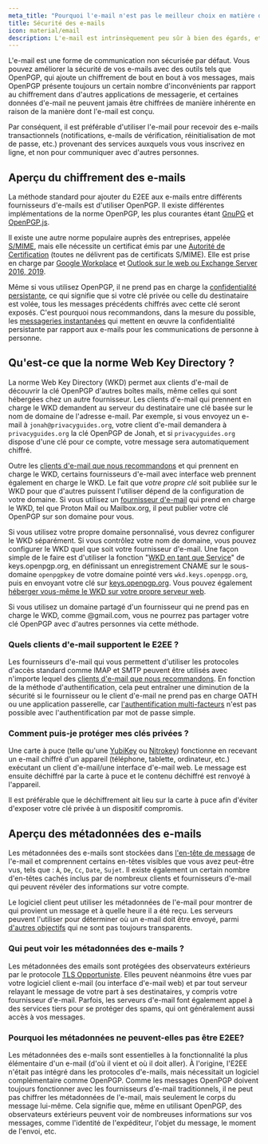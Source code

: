 ```yaml
---
meta_title: "Pourquoi l'e-mail n'est pas le meilleur choix en matière de protection de la vie privée et de sécurité - Privacy Guides"
title: Sécurité des e-mails
icon: material/email
description: L'e-mail est intrinsèquement peu sûr à bien des égards, et voici quelques-unes des raisons pour lesquelles il n'est pas notre premier choix en matière de communications sécurisées.
---
```


L'e-mail est une forme de communication non sécurisée par défaut. Vous pouvez améliorer la sécurité de vos e-mails avec des outils tels que OpenPGP, qui ajoute un chiffrement de bout en bout à vos messages, mais OpenPGP présente toujours un certain nombre d'inconvénients par rapport au chiffrement dans d'autres applications de messagerie, et certaines données d'e-mail ne peuvent jamais être chiffrées de manière inhérente en raison de la manière dont l'e-mail est conçu.

Par conséquent, il est préférable d'utiliser l'e-mail pour recevoir des e-mails transactionnels (notifications, e-mails de vérification, réinitialisation de mot de passe, etc.) provenant des services auxquels vous vous inscrivez en ligne, et non pour communiquer avec d'autres personnes.

## Aperçu du chiffrement des e-mails

La méthode standard pour ajouter du E2EE aux e-mails entre différents fournisseurs d'e-mails est d'utiliser OpenPGP. Il existe différentes implémentations de la norme OpenPGP, les plus courantes étant [GnuPG](https://en.wikipedia.org/wiki/GNU_Privacy_Guard) et [OpenPGP.js](https://openpgpjs.org).

Il existe une autre norme populaire auprès des entreprises, appelée [S/MIME](https://en.wikipedia.org/wiki/S/MIME), mais elle nécessite un certificat émis par une [Autorité de Certification](https://en.wikipedia.org/wiki/Certificate_authority) (toutes ne délivrent pas de certificats S/MIME). Elle est prise en charge par [Google Workplace](https://support.google.com/a/topic/9061730) et [Outlook sur le web ou Exchange Server 2016, 2019](https://support.office.com/article/encrypt-messages-by-using-s-mime-in-outlook-on-the-web-878c79fc-7088-4b39-966f-14512658f480).

Même si vous utilisez OpenPGP, il ne prend pas en charge la [confidentialité persistante](https://en.wikipedia.org/wiki/Forward_secrecy), ce qui signifie que si votre clé privée ou celle du destinataire est volée, tous les messages précédents chiffrés avec cette clé seront exposés. C'est pourquoi nous recommandons, dans la mesure du possible, les [messageries instantanées](../real-time-communication.md) qui mettent en œuvre la confidentialité persistante par rapport aux e-mails pour les communications de personne à personne.

## Qu'est-ce que la norme Web Key Directory ?

La norme Web Key Directory (WKD) permet aux clients d'e-mail de découvrir la clé OpenPGP d'autres boîtes mails, même celles qui sont hébergées chez un autre fournisseur. Les clients d'e-mail qui prennent en charge le WKD demandent au serveur du destinataire une clé basée sur le nom de domaine de l'adresse e-mail. Par exemple, si vous envoyez un e-mail à `jonah@privacyguides.org`, votre client d'e-mail demandera à `privacyguides.org` la clé OpenPGP de Jonah, et si `privacyguides.org` dispose d'une clé pour ce compte, votre message sera automatiquement chiffré.

Outre les [clients d'e-mail que nous recommandons](../email-clients.md) et qui prennent en charge le WKD, certains fournisseurs d'e-mail avec interface web prennent également en charge le WKD. Le fait que *votre propre clé* soit publiée sur le WKD pour que d'autres puissent l'utiliser dépend de la configuration de votre domaine. Si vous utilisez un [fournisseur d'e-mail](../email.md#openpgp-compatible-services) qui prend en charge le WKD, tel que Proton Mail ou Mailbox.org, il peut publier votre clé OpenPGP sur son domaine pour vous.

Si vous utilisez votre propre domaine personnalisé, vous devrez configurer le WKD séparément. Si vous contrôlez votre nom de domaine, vous pouvez configurer le WKD quel que soit votre fournisseur d'e-mail. Une façon simple de le faire est d'utiliser la fonction "[WKD en tant que Service](https://keys.openpgp.org/about/usage#wkd-as-a-service)" de keys.openpgp.org, en définissant un enregistrement CNAME sur le sous-domaine `openpgpkey` de votre domaine pointé vers `wkd.keys.openpgp.org`, puis en envoyant votre clé sur [keys.openpgp.org](https://keys.openpgp.org). Vous pouvez également [héberger vous-même le WKD sur votre propre serveur web](https://wiki.gnupg.org/WKDHosting).

Si vous utilisez un domaine partagé d'un fournisseur qui ne prend pas en charge le WKD, comme @gmail.com, vous ne pourrez pas partager votre clé OpenPGP avec d'autres personnes via cette méthode.

### Quels clients d'e-mail supportent le E2EE ?

Les fournisseurs d'e-mail qui vous permettent d'utiliser les protocoles d'accès standard comme IMAP et SMTP peuvent être utilisés avec n'importe lequel des [clients d'e-mail que nous recommandons](../email-clients.md). En fonction de la méthode d'authentification, cela peut entraîner une diminution de la sécurité si le fournisseur ou le client d'e-mail ne prend pas en charge OATH ou une application passerelle, car [l'authentification multi-facteurs](/basics/multi-factor-authentication/) n'est pas possible avec l'authentification par mot de passe simple.

### Comment puis-je protéger mes clés privées ?

Une carte à puce (telle qu'une [YubiKey](https://support.yubico.com/hc/articles/360013790259-Using-Your-YubiKey-with-OpenPGP) ou [Nitrokey](https://nitrokey.com)) fonctionne en recevant un e-mail chiffré d'un appareil (téléphone, tablette, ordinateur, etc.) exécutant un client d'e-mail/une interface d'e-mail web. Le message est ensuite déchiffré par la carte à puce et le contenu déchiffré est renvoyé à l'appareil.

Il est préférable que le déchiffrement ait lieu sur la carte à puce afin d'éviter d'exposer votre clé privée à un dispositif compromis.

## Aperçu des métadonnées des e-mails

Les métadonnées des e-mails sont stockées dans [l'en-tête de message](https://en.wikipedia.org/wiki/Email#Message_header) de l'e-mail et comprennent certains en-têtes visibles que vous avez peut-être vus, tels que : `À`, `De`, `Cc`, `Date`, `Sujet`. Il existe également un certain nombre d'en-têtes cachés inclus par de nombreux clients et fournisseurs d'e-mail qui peuvent révéler des informations sur votre compte.

Le logiciel client peut utiliser les métadonnées de l'e-mail pour montrer de qui provient un message et à quelle heure il a été reçu. Les serveurs peuvent l'utiliser pour déterminer où un e-mail doit être envoyé, parmi [d'autres objectifs](https://en.wikipedia.org/wiki/Email#Message_header) qui ne sont pas toujours transparents.

### Qui peut voir les métadonnées des e-mails ?

Les métadonnées des emails sont protégées des observateurs extérieurs par le protocole [TLS Opportuniste](https://en.wikipedia.org/wiki/Opportunistic_TLS). Elles peuvent néanmoins être vues par votre logiciel client e-mail (ou interface d'e-mail web) et par tout serveur relayant le message de votre part à ses destinataires, y compris votre fournisseur d'e-mail. Parfois, les serveurs d'e-mail font également appel à des services tiers pour se protéger des spams, qui ont généralement aussi accès à vos messages.

### Pourquoi les métadonnées ne peuvent-elles pas être E2EE?

Les métadonnées des e-mails sont essentielles à la fonctionnalité la plus élémentaire d'un e-mail (d'où il vient et où il doit aller). À l'origine, l'E2EE n'était pas intégré dans les protocoles d'e-mails, mais nécessitait un logiciel complémentaire comme OpenPGP. Comme les messages OpenPGP doivent toujours fonctionner avec les fournisseurs d'e-mail traditionnels, il ne peut pas chiffrer les métadonnées de l'e-mail, mais seulement le corps du message lui-même. Cela signifie que, même en utilisant OpenPGP, des observateurs extérieurs peuvent voir de nombreuses informations sur vos messages, comme l'identité de l'expéditeur, l'objet du message, le moment de l'envoi, etc.
